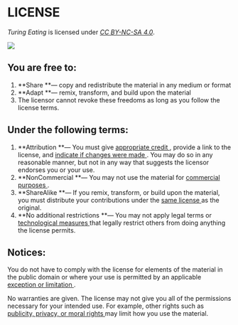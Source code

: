 # LICENSE

*Turing Eating* is licensed under [*CC BY-NC-SA 4.0*](https://creativecommons.org/licenses/by-nc-sa/4.0/legalcode.en).



![](/img/cc-by-nc-sa.svg)

## You are free to:

1. **Share **— copy and redistribute the material in any medium or format
2. **Adapt **— remix, transform, and build upon the material
3. The licensor cannot revoke these freedoms as long as you follow the license terms.

## Under the following terms:

1. **Attribution **— You must give [appropriate credit ](https://creativecommons.org/licenses/by-nc-sa/4.0/#ref-appropriate-credit), provide a link to the license, and [indicate if changes were made ](https://creativecommons.org/licenses/by-nc-sa/4.0/#ref-indicate-changes). You may do so in any reasonable manner, but not in any way that suggests the licensor endorses you or your use.
2. **NonCommercial **— You may not use the material for [commercial purposes ](https://creativecommons.org/licenses/by-nc-sa/4.0/#ref-commercial-purposes).
3. **ShareAlike **— If you remix, transform, or build upon the material, you must distribute your contributions under the [same license ](https://creativecommons.org/licenses/by-nc-sa/4.0/#ref-same-license)as the original.
4. **No additional restrictions **— You may not apply legal terms or [technological measures ](https://creativecommons.org/licenses/by-nc-sa/4.0/#ref-technological-measures)that legally restrict others from doing anything the license permits.

## Notices:

You do not have to comply with the license for elements of the material in the public domain or where your use is permitted by an applicable [exception or limitation ](https://creativecommons.org/licenses/by-nc-sa/4.0/#ref-exception-or-limitation).

No warranties are given. The license may not give you all of the permissions necessary for your intended use. For example, other rights such as [publicity, privacy, or moral rights ](https://creativecommons.org/licenses/by-nc-sa/4.0/#ref-publicity-privacy-or-moral-rights)may limit how you use the material.

